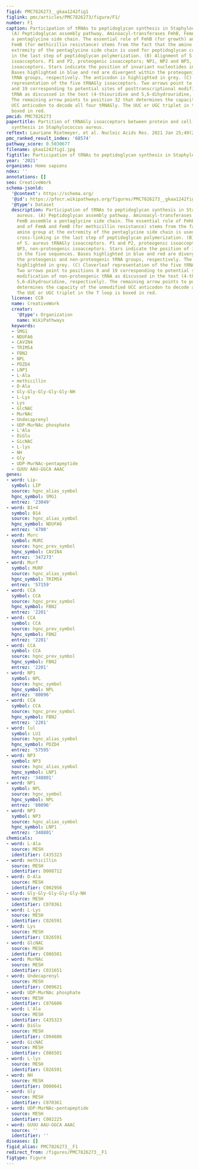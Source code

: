 ```yaml
---
figid: PMC7826273__gkaa1242fig1
figlink: pmc/articles/PMC7826273/figure/F1/
number: F1
caption: Participation of tRNAs to peptidoglycan synthesis in Staphylococcus aureus.
  (A) Peptidoglycan assembly pathway. Aminoacyl-transferases FmhB, FemA and FemB assemble
  a pentaglycine side chain. The essential role of FmhB (for growth) and of FemA and
  FemB (for methicillin resistance) stems from the fact that the amino group at the
  extremity of the pentaglycine side chain is used for peptidoglycan cross-linking
  in the last step of peptidoglycan polymerization. (B) Alignment of S. aureus tRNAGly
  isoacceptors. P1 and P2, proteogenic isoacceptors; NP1, NP2 and NP3, non-proteogenic
  isoacceptors. Stars indicate the position of invariant nucleotides in the five sequences.
  Bases highlighted in blue and red are divergent within the proteogenic and non-proteogenic
  tRNA groups, respectively. The anticodon is highlighted in grey. (C) Cloverleaf
  representation of the five tRNAGly isoacceptors. Two arrows point to positions 8
  and 19 corresponding to potential sites of posttranscriptional modification of non-proteogenic
  tRNA as discussed in the text (4-thiouridine and 5,6-dihydrouridine, respectively).
  The remaining arrow points to position 32 that determines the capacity of the unmodified
  UCC anticodon to decode all four tRNAGly. The UUC or UGC triplet in the T loop is
  boxed in red.
pmcid: PMC7826273
papertitle: Partition of tRNAGly isoacceptors between protein and cell-wall peptidoglycan
  synthesis in Staphylococcus aureus.
reftext: Lauriane Rietmeyer, et al. Nucleic Acids Res. 2021 Jan 25;49(2):684-699.
pmc_ranked_result_index: '68574'
pathway_score: 0.5030677
filename: gkaa1242fig1.jpg
figtitle: Participation of tRNAs to peptidoglycan synthesis in Staphylococcus aureus
year: '2021'
organisms: Homo sapiens
ndex: ''
annotations: []
seo: CreativeWork
schema-jsonld:
  '@context': https://schema.org/
  '@id': https://pfocr.wikipathways.org/figures/PMC7826273__gkaa1242fig1.html
  '@type': Dataset
  description: Participation of tRNAs to peptidoglycan synthesis in Staphylococcus
    aureus. (A) Peptidoglycan assembly pathway. Aminoacyl-transferases FmhB, FemA and
    FemB assemble a pentaglycine side chain. The essential role of FmhB (for growth)
    and of FemA and FemB (for methicillin resistance) stems from the fact that the
    amino group at the extremity of the pentaglycine side chain is used for peptidoglycan
    cross-linking in the last step of peptidoglycan polymerization. (B) Alignment
    of S. aureus tRNAGly isoacceptors. P1 and P2, proteogenic isoacceptors; NP1, NP2 and
    NP3, non-proteogenic isoacceptors. Stars indicate the position of invariant nucleotides
    in the five sequences. Bases highlighted in blue and red are divergent within
    the proteogenic and non-proteogenic tRNA groups, respectively. The anticodon is
    highlighted in grey. (C) Cloverleaf representation of the five tRNAGly isoacceptors.
    Two arrows point to positions 8 and 19 corresponding to potential sites of posttranscriptional
    modification of non-proteogenic tRNA as discussed in the text (4-thiouridine and
    5,6-dihydrouridine, respectively). The remaining arrow points to position 32 that
    determines the capacity of the unmodified UCC anticodon to decode all four tRNAGly.
    The UUC or UGC triplet in the T loop is boxed in red.
  license: CC0
  name: CreativeWork
  creator:
    '@type': Organization
    name: WikiPathways
  keywords:
  - SMG1
  - NDUFA6
  - CAVIN4
  - TRIM54
  - FBN2
  - NPL
  - PDZD4
  - LNP1
  - L-Ala
  - methicillin
  - D-Ala
  - Gly-Gly-Gly-Gly-Gly-NH
  - L-Lys
  - Lys
  - GlcNAC
  - MurNAc
  - Undecaprenyl
  - UDP-MurNAc phosphate
  - L'Ala
  - DiGlu
  - GicNAC
  - L-lys
  - NH
  - Gly
  - UDP-MurNAc-pentapeptide
  - GUUU AAU-GGCA AAAC
genes:
- word: Lip-
  symbol: LIP
  source: hgnc_alias_symbol
  hgnc_symbol: SMG1
  entrez: '23049'
- word: B1+4
  symbol: B14
  source: hgnc_alias_symbol
  hgnc_symbol: NDUFA6
  entrez: '4700'
- word: Murc
  symbol: MURC
  source: hgnc_prev_symbol
  hgnc_symbol: CAVIN4
  entrez: '347273'
- word: Murf
  symbol: MURF
  source: hgnc_alias_symbol
  hgnc_symbol: TRIM54
  entrez: '57159'
- word: CCA
  symbol: CCA
  source: hgnc_prev_symbol
  hgnc_symbol: FBN2
  entrez: '2201'
- word: CCA
  symbol: CCA
  source: hgnc_prev_symbol
  hgnc_symbol: FBN2
  entrez: '2201'
- word: CCA
  symbol: CCA
  source: hgnc_prev_symbol
  hgnc_symbol: FBN2
  entrez: '2201'
- word: NP1
  symbol: NPL
  source: hgnc_symbol
  hgnc_symbol: NPL
  entrez: '80896'
- word: CCA
  symbol: CCA
  source: hgnc_prev_symbol
  hgnc_symbol: FBN2
  entrez: '2201'
- word: lul
  symbol: LU1
  source: hgnc_alias_symbol
  hgnc_symbol: PDZD4
  entrez: '57595'
- word: NP3
  symbol: NP3
  source: hgnc_alias_symbol
  hgnc_symbol: LNP1
  entrez: '348801'
- word: NP1
  symbol: NPL
  source: hgnc_symbol
  hgnc_symbol: NPL
  entrez: '80896'
- word: NP3
  symbol: NP3
  source: hgnc_alias_symbol
  hgnc_symbol: LNP1
  entrez: '348801'
chemicals:
- word: L-Ala
  source: MESH
  identifier: C435323
- word: methicillin
  source: MESH
  identifier: D008712
- word: D-Ala
  source: MESH
  identifier: C002956
- word: Gly-Gly-Gly-Gly-Gly-NH
  source: MESH
  identifier: C070361
- word: L-Lys
  source: MESH
  identifier: C026591
- word: Lys
  source: MESH
  identifier: C026591
- word: GlcNAC
  source: MESH
  identifier: C086501
- word: MurNAc
  source: MESH
  identifier: C031651
- word: Undecaprenyl
  source: MESH
  identifier: C009621
- word: UDP-MurNAc phosphate
  source: MESH
  identifier: C076606
- word: L'Ala
  source: MESH
  identifier: C435323
- word: DiGlu
  source: MESH
  identifier: C094686
- word: GicNAC
  source: MESH
  identifier: C086501
- word: L-lys
  source: MESH
  identifier: C026591
- word: NH
  source: MESH
  identifier: D000641
- word: Gly
  source: MESH
  identifier: C070361
- word: UDP-MurNAc-pentapeptide
  source: MESH
  identifier: C002225
- word: GUUU AAU-GGCA AAAC
  source: ''
  identifier: ''
diseases: []
figid_alias: PMC7826273__F1
redirect_from: /figures/PMC7826273__F1
figtype: Figure
---
```

